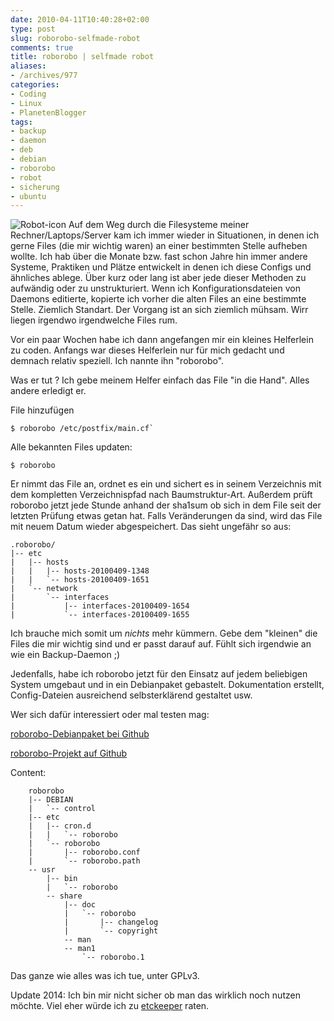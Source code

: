 ```yaml
---
date: 2010-04-11T10:40:28+02:00
type: post
slug: roborobo-selfmade-robot
comments: true
title: roborobo | selfmade robot
aliases:
- /archives/977
categories:
- Coding
- Linux
- PlanetenBlogger
tags:
- backup
- daemon
- deb
- debian
- roborobo
- robot
- sicherung
- ubuntu
---
```


![Robot-icon](/uploads/2010/04/Robot-icon.png)
Auf dem Weg durch die Filesysteme meiner Rechner/Laptops/Server kam ich immer wieder in Situationen, in denen ich gerne Files (die mir wichtig waren) an einer bestimmten Stelle aufheben wollte. Ich hab über die Monate bzw. fast schon Jahre hin immer andere Systeme, Praktiken und Plätze entwickelt in denen ich diese Configs und ähnliches ablege. Über kurz oder lang ist aber jede dieser Methoden zu aufwändig oder zu unstrukturiert. Wenn ich Konfigurationsdateien von Daemons editierte, kopierte ich vorher die alten Files an eine bestimmte Stelle. Ziemlich Standart. Der Vorgang ist an sich ziemlich mühsam. Wirr liegen irgendwo irgendwelche Files rum.

Vor ein paar Wochen habe ich dann angefangen mir ein kleines Helferlein zu coden. Anfangs war dieses Helferlein nur für mich gedacht und demnach relativ speziell. Ich nannte ihn "roborobo".

Was er tut ? Ich gebe meinem Helfer einfach das File "in die Hand". Alles andere erledigt er.

File hinzufügen

```
$ roborobo /etc/postfix/main.cf`
```

Alle bekannten Files updaten:
```
$ roborobo
```

Er nimmt das File an, ordnet es ein und sichert es in seinem Verzeichnis mit dem kompletten Verzeichnispfad nach Baumstruktur-Art. Außerdem prüft roborobo jetzt jede Stunde anhand der sha1sum ob sich in dem File seit der letzten Prüfung etwas getan hat. Falls Veränderungen da sind, wird das File mit neuem Datum wieder abgespeichert. Das sieht ungefähr so aus:

    .roborobo/
    |-- etc
    |   |-- hosts
    |   |   |-- hosts-20100409-1348
    |   |   `-- hosts-20100409-1651
    |   `-- network
    |       `-- interfaces
    |           |-- interfaces-20100409-1654
    |           `-- interfaces-20100409-1655


Ich brauche mich somit um _nichts_ mehr kümmern. Gebe dem "kleinen" die Files die mir wichtig sind und er passt darauf auf. Fühlt sich irgendwie an wie ein Backup-Daemon ;)

Jedenfalls, habe ich roborobo jetzt für den Einsatz auf jedem beliebigen System umgebaut und in ein Debianpaket gebastelt. Dokumentation erstellt, Config-Dateien ausreichend selbsterklärend gestaltet usw.

Wer sich dafür interessiert oder mal testen mag:

[roborobo-Debianpaket bei Github](http://github.com/noqqe/roborobo/downloads)

[roborobo-Projekt auf Github](http://github.com/noqqe/roborobo/)

Content:

```
    roborobo
    |-- DEBIAN
    |   `-- control
    |-- etc
    |   |-- cron.d
    |   |   `-- roborobo
    |   `-- roborobo
    |       |-- roborobo.conf
    |       `-- roborobo.path
    -- usr
        |-- bin
        |   `-- roborobo
        -- share
            |-- doc
            |   `-- roborobo
            |       |-- changelog
            |       `-- copyright
            -- man
            -- man1
                `-- roborobo.1
```

Das ganze wie alles was ich tue, unter GPLv3.


Update 2014: Ich bin mir nicht sicher ob man das wirklich noch nutzen möchte.
Viel eher würde ich zu [etckeeper](http://joeyh.name/code/etckeeper/) raten.
